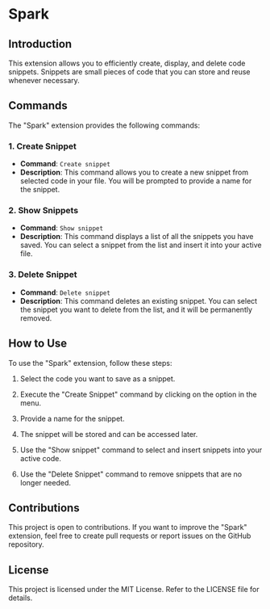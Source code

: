 # Spark

## Introduction

This extension allows you to efficiently create, display, and delete code snippets. Snippets are small pieces of code that you can store and reuse whenever necessary.

## Commands

The "Spark" extension provides the following commands:

### 1. Create Snippet

- **Command**: `Create snippet`
- **Description**: This command allows you to create a new snippet from selected code in your file. You will be prompted to provide a name for the snippet.

### 2. Show Snippets

- **Command**: `Show snippet`
- **Description**: This command displays a list of all the snippets you have saved. You can select a snippet from the list and insert it into your active file.

### 3. Delete Snippet

- **Command**: `Delete snippet`
- **Description**: This command deletes an existing snippet. You can select the snippet you want to delete from the list, and it will be permanently removed.

## How to Use

To use the "Spark" extension, follow these steps:

1. Select the code you want to save as a snippet.

2. Execute the "Create Snippet" command by clicking on the option in the menu.

3. Provide a name for the snippet.

4. The snippet will be stored and can be accessed later.

5. Use the "Show snippet" command to select and insert snippets into your active code.

6. Use the "Delete Snippet" command to remove snippets that are no longer needed.

## Contributions

This project is open to contributions. If you want to improve the "Spark" extension, feel free to create pull requests or report issues on the GitHub repository.

## License

This project is licensed under the MIT License. Refer to the LICENSE file for details.
